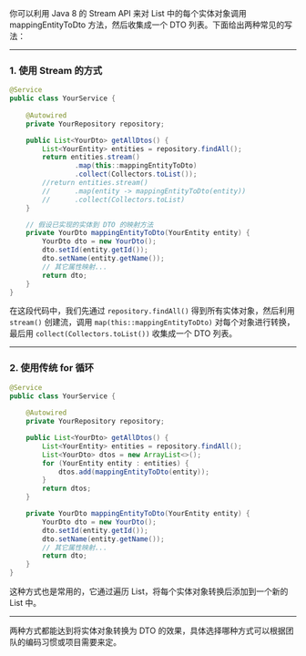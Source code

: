 你可以利用 Java 8 的 Stream API 来对 List 中的每个实体对象调用 mappingEntityToDto 方法，然后收集成一个 DTO 列表。下面给出两种常见的写法：

---

### **1. 使用 Stream 的方式**

```java
@Service
public class YourService {
    
    @Autowired
    private YourRepository repository;

    public List<YourDto> getAllDtos() {
        List<YourEntity> entities = repository.findAll();
        return entities.stream()
                .map(this::mappingEntityToDto)
                .collect(Collectors.toList());
        //return entities.stream()
        //		.map(entity -> mappingEntityToDto(entity))
        //		.collect(Collectors.toList)
    }

    // 假设已实现的实体到 DTO 的映射方法
    private YourDto mappingEntityToDto(YourEntity entity) {
        YourDto dto = new YourDto();
        dto.setId(entity.getId());
        dto.setName(entity.getName());
        // 其它属性映射...
        return dto;
    }
}
```

在这段代码中，我们先通过 `repository.findAll()` 得到所有实体对象，然后利用 `stream()` 创建流，调用 `map(this::mappingEntityToDto)` 对每个对象进行转换，最后用 `collect(Collectors.toList())` 收集成一个 DTO 列表。

---

### **2. 使用传统 for 循环**

```java
@Service
public class YourService {
    
    @Autowired
    private YourRepository repository;

    public List<YourDto> getAllDtos() {
        List<YourEntity> entities = repository.findAll();
        List<YourDto> dtos = new ArrayList<>();
        for (YourEntity entity : entities) {
            dtos.add(mappingEntityToDto(entity));
        }
        return dtos;
    }

    private YourDto mappingEntityToDto(YourEntity entity) {
        YourDto dto = new YourDto();
        dto.setId(entity.getId());
        dto.setName(entity.getName());
        // 其它属性映射...
        return dto;
    }
}
```

这种方式也是常用的，它通过遍历 List，将每个实体对象转换后添加到一个新的 List 中。

---

两种方式都能达到将实体对象转换为 DTO 的效果，具体选择哪种方式可以根据团队的编码习惯或项目需要来定。